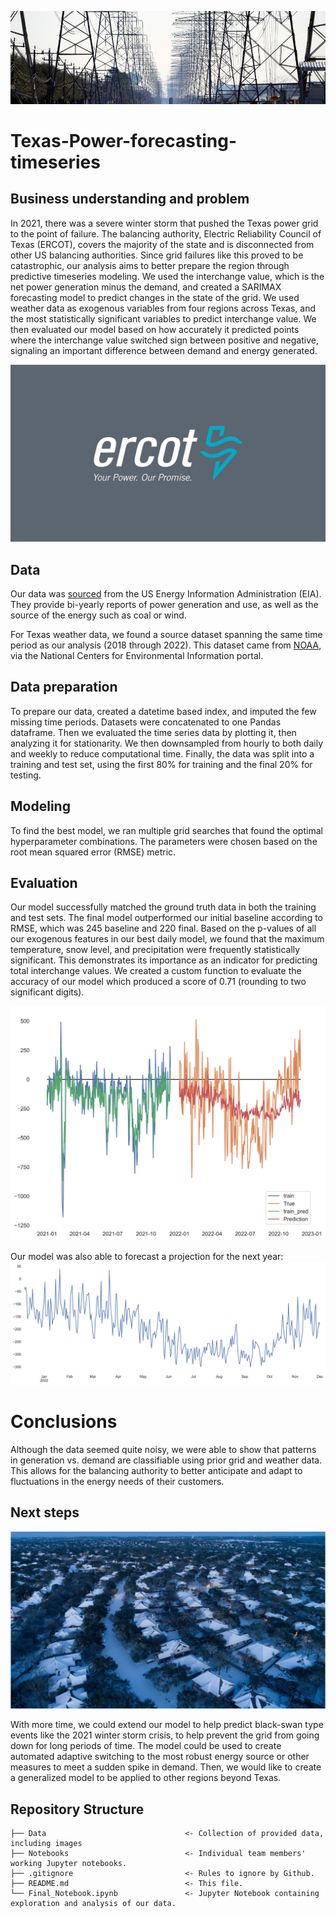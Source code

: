![power grid](Data/960x0.jpg)

# Texas-Power-forecasting-timeseries


## Business understanding and problem
In 2021, there was a severe winter storm that pushed the Texas power grid to the point of failure. The balancing authority, Electric Reliability Council of Texas (ERCOT), covers the majority of the state and is disconnected from other US balancing authorities. Since grid failures like this proved to be catastrophic, our analysis aims to better prepare the region through predictive timeseries modeling. We used the interchange value, which is the net power generation minus the demand, and created a SARIMAX forecasting model to predict changes in the state of the grid. We used weather data as exogenous variables from four regions across Texas, and the most statistically significant variables to predict interchange value. We then evaluated our model based on how accurately it predicted points where the interchange value switched sign between positive and negative, signaling an important difference between demand and energy generated.  

![ERCOT](Data/ERCOTlogo.jpeg)

## Data 

Our data was [sourced](https://eia.gov/electricity/gridmonitor/dashboard/electric_overview/US48/US48) from the US Energy Information Administration (EIA). They provide bi-yearly reports of power generation and use, as well as the source of the energy such as coal or wind.

For Texas weather data, we found a source dataset spanning the same time period as our analysis (2018 through 2022). This dataset came from [NOAA](https://www.ncei.noaa.gov/cdo-web/), via the National Centers for Environmental Information portal.

## Data preparation

To prepare our data, created a datetime based index, and imputed the few missing time periods. Datasets were concatenated to one Pandas dataframe. Then we evaluated the time series data by plotting it, then analyzing it for stationarity. We then downsampled from hourly to both daily and weekly to reduce computational time. Finally, the data was split into a training and test set, using the first 80% for training and the final 20% for testing.

## Modeling

To find the best model, we ran multiple grid searches that found the optimal hyperparameter combinations. The parameters were chosen based on the root mean squared error (RMSE) metric.

## Evaluation

Our model successfully matched the ground truth data in both the training and test sets. The final model outperformed our initial baseline according to RMSE, which was 245 baseline and 220 final. Based on the p-values of all our exogenous features in our best daily model, we found that the maximum temperature, snow level, and precipitation were frequently statistically significant. This demonstrates its importance as an indicator for predicting total interchange values.  We created a custom function  to evaluate the accuracy of our model which produced a score of 0.71 (rounding to two significant digits).

![Model performance plot](Data/modelPlot.jpg)

Our model was also able to forecast a projection for the next year:
![2023 forecast plot](Data/forecastPlot.jpg)


# Conclusions

Although the data seemed quite noisy, we were able to show that patterns in generation vs. demand are classifiable using prior grid and weather data. This allows for the balancing authority to better anticipate and adapt to fluctuations in the energy needs of their customers.

## Next steps

![Snowy covered houses in Texas](Data/snowyTexas.jpeg)

With more time, we could extend our model to help predict black-swan type events like the 2021 winter storm crisis, to help prevent the grid from going down for long periods of time. The model could be used to create automated adaptive switching to the most robust energy source or other measures to meet a sudden spike in demand. Then, we would like to create a generalized model to be applied to other regions beyond Texas.


## Repository Structure
```
├── Data                               <- Collection of provided data, including images
├── Notebooks                          <- Individual team members' working Jupyter notebooks.
├── .gitignore                         <- Rules to ignore by Github.
├── README.md                          <- This file.
└── Final_Notebook.ipynb               <- Jupyter Notebook containing exploration and analysis of our data.
```
